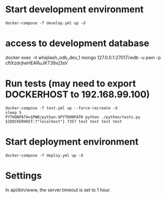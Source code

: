 # Start development environment
    docker-compose -f develop.yml up -d

# access to development database
docker exec -it whiplash_odb_dev_1 mongo 127.0.0.1:27017/wdb -u pwn -p cftXzdrjheHEARuJKT39x]3sV

# Run tests (may need to export DOCKERHOST to 192.168.99.100)
    docker-compose -f test.yml up --force-recreate -d
    sleep 5
    PYTHONPATH=$PWD/python:$PYTHONPATH python ./python/tests.py ${DOCKERHOST:?"localhost"} 7357 test test test test

# Start deployment environment
    docker-compose -f deploy.yml up -d
    
# Settings

In api/bin/www, the server.timeout is set to 1 hour. 